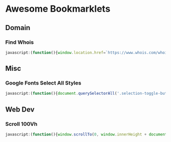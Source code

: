 # Awesome Bookmarklets

## Domain

### Find Whois
```js
javascript:(function(){window.location.href=`https://www.whois.com/whois/${window.location.hostname}`})();
```
## Misc

### Google Fonts Select All Styles
```js
javascript:(function(){document.querySelectorAll('.selection-toggle-button').forEach(e => e.click())})();
```

## Web Dev

### Scroll 100Vh
```js
javascript:(function(){window.scrollTo(0, window.innerHeight + document.documentElement.scrollTop)})();
```